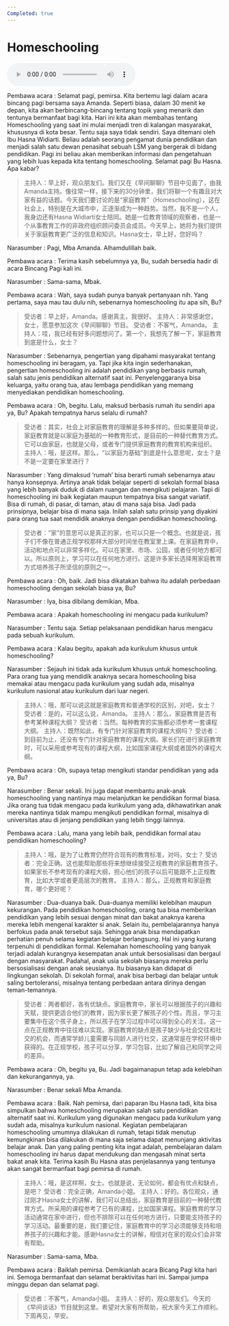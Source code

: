 ```yaml
---
Completed: true
---
```


# Homeschooling

![U10T2 - Homeschooling](audio/U10T2%20-%20Homeschooling.m4a)

Pembawa acara : Selamat pagi, pemirsa. Kita bertemu lagi dalam acara bincang pagi bersama saya Amanda. Seperti biasa, dalam 30 menit ke depan, kita akan berbincang-bincang tentang topik yang menarik dan tentunya bermanfaat bagi kita. Hari ini kita akan membahas tentang Homeschooling yang saat ini mulai menjadi tren di kalangan masyarakat, khususnya di kota besar. Tentu saja saya tidak sendiri. Saya ditemani oleh Ibu Hasna Widiarti. Beliau adalah seorang pengamat dunia pendidikan dan menjadi salah satu dewan penasihat sebuah LSM yang bergerak di bidang pendidikan. Pagi ini beliau akan memberikan informasi dan pengetahuan yang lebih luas kepada kita tentang homeschooling. Selamat pagi Bu Hasna. Apa kabar?

> 主持人：早上好，观众朋友们。我们又在《早间聊聊》节目中见面了，由我Amanda主持。像往常一样，接下来的30分钟里，我们将聊一个有趣且对大家有益的话题。今天我们要讨论的是“家庭教育”（Homeschooling），这在社会上，特别是在大城市中，正逐渐成为一种趋势。当然，我不是一个人，我身边还有Hasna Widiarti女士陪同。她是一位教育领域的观察者，也是一个从事教育工作的非政府组织顾问委员会成员。今天早上，她将为我们提供关于家庭教育更广泛的信息和知识。Hasna女士，早上好，您好吗？

Narasumber : Pagi, Mba Amanda. Alhamdulillah baik.

Pembawa acara : Terima kasih sebelumnya ya, Bu, sudah bersedia hadir di acara Bincang Pagi kali ini.

Narasumber : Sama-sama, Mbak.

Pembawa acara : Wah, saya sudah punya banyak pertanyaan nih. Yang pertama, saya mau tau dulu nih, sebenarnya homeschooling itu apa sih, Bu?

> 受访者：早上好，Amanda。感谢真主，我很好。
> 主持人：非常感谢您，女士，愿意参加这次《早间聊聊》节目。
> 受访者：不客气，Amanda。
> 主持人：哇，我已经有好多问题想问了。第一个，我想先了解一下，家庭教育到底是什么，女士？

Narasumber : Sebenarnya, pengertian yang dipahami masyarakat tentang homeschooling ini beragam, ya. Tapi jika kita ingin sederhanakan, pengertian homeschooling ini adalah pendidikan yang berbasis rumah, salah satu jenis pendidikan alternatif saat ini. Penyelenggaranya bisa keluarga, yaitu orang tua, atau lembaga pendidikan yang memang menyediakan pendidikan homeschooling.

Pembawa acara : Oh, begitu. Lalu, maksud berbasis rumah itu sendiri apa ya, Bu? Apakah tempatnya harus selalu di rumah?

> 受访者：其实，社会上对家庭教育的理解是多种多样的。但如果要简单说，家庭教育就是以家庭为基础的一种教育形式，是目前的一种替代教育方式。它可以由家庭，也就是父母，或者专门提供家庭教育的教育机构来组织。
> 主持人：哦，是这样。那么，“以家庭为基础”到底是什么意思呢，女士？是不是一定要在家里进行？

Narasumber : Yang dimaksud ‘rumah’ bisa berarti rumah sebenarnya atau hanya konsepnya. Artinya anak tidak belajar seperti di sekolah formal biasa yang lebih banyak duduk di dalam ruangan dan mengikuti pelajaran. Tapi di homeschooling ini baik kegiatan maupun tempatnya bisa sangat variatif. Bisa di rumah, di pasar, di taman, atau di mana saja bisa. Jadi pada prinsipnya, belajar bisa di mana saja. Inilah salah satu prinsip yang diyakini para orang tua saat mendidik anaknya dengan pendidikan homeschooling.

> 受访者：“家”的意思可以是真正的家，也可以只是一个概念。也就是说，孩子们不像在普通正规学校那样大部分时间坐在教室里上课。在家庭教育中，活动和地点可以非常多样化。可以在家里、市场、公园，或者任何地方都可以。所以原则上，学习可以在任何地方进行。这是许多家长选择用家庭教育方式培养孩子所坚信的原则之一。

Pembawa acara : Oh, baik. Jadi bisa dikatakan bahwa itu adalah perbedaan homeschooling dengan sekolah biasa ya, Bu?

Narasumber : Iya, bisa dibilang demikian, Mba.

Pembawa acara : Apakah homeschooling ini mengacu pada kurikulum?

Narasumber : Tentu saja. Setiap pelaksanaan pendidikan harus mengacu pada sebuah kurikulum.

Pembawa acara : Kalau begitu, apakah ada kurikulum khusus untuk homeschooling?

Narasumber : Sejauh ini tidak ada kurikulum khusus untuk homeschooling. Para orang tua yang mendidik anaknya secara homeschooling bisa memakai atau mengacu pada kurikulum yang sudah ada, misalnya kurikulum nasional atau kurikulum dari luar negeri.

> 主持人：哦，那可以说这就是家庭教育和普通学校的区别，对吧，女士？
> 受访者：是的，可以这么说，Amanda。
> 主持人：那么，家庭教育是否有参考某种课程大纲？
> 受访者：当然。每种教育的实施都必须参考一套课程大纲。
> 主持人：既然如此，有专门针对家庭教育的课程大纲吗？
> 受访者：到目前为止，还没有专门针对家庭教育的课程大纲。家长们在进行家庭教育时，可以采用或参考现有的课程大纲，比如国家课程大纲或者国外的课程大纲。

Pembawa acara : Oh, supaya tetap mengikuti standar pendidikan yang ada ya, Bu?

Narasumber : Benar sekali. Ini juga dapat membantu anak-anak homeschooling yang nantinya mau melanjutkan ke pendidikan formal biasa. Jika orang tua tidak mengacu pada kurikulum yang ada, dikhawatirkan anak mereka nantinya tidak mampu mengikuti pendidikan formal, misalnya di universitas atau di jenjang pendidikan yang lebih tinggi lainnya.

Pembawa acara : Lalu, mana yang lebih baik, pendidikan formal atau pendidikan homeschooling?

> 主持人：哦，是为了让教育仍然符合现有的教育标准，对吗，女士？
> 受访者：完全正确。这也能帮助那些将来想继续接受正规教育的家庭教育孩子。如果家长不参考现有的课程大纲，担心他们的孩子以后可能跟不上正规教育，比如大学或者更高层次的教育。
> 主持人：那么，正规教育和家庭教育，哪个更好呢？

Narasumber : Dua-duanya baik. Dua-duanya memiliki kelebihan maupun kekurangan. Pada pendidikan homeschooling, orang tua bisa memberikan pendidikan yang lebih sesuai dengan minat dan bakat anaknya karena mereka lebih mengenal karakter si anak. Selain itu, pembelajarannya hanya berfokus pada anak tersebut saja. Sehingga anak bisa mendapatkan perhatian penuh selama kegiatan belajar berlangsung. Hal ini yang kurang terpenuhi di pendidikan formal. Kelemahan homeschooling yang banyak terjadi adalah kurangnya kesempatan anak untuk bersosialisasi dan bergaul dengan masyarakat. Padahal, anak usia sekolah biasanya mereka perlu bersosialisasi dengan anak seusianya. Itu biasanya kan didapat di lingkungan sekolah. Di sekolah formal, anak bisa berbagi dan belajar untuk saling bertoleransi, misalnya tentang perbedaan antara dirinya dengan teman-temannya.

> 受访者：两者都好，各有优缺点。家庭教育中，家长可以根据孩子的兴趣和天赋，提供更适合他们的教育，因为家长更了解孩子的个性。而且，学习主要集中在这个孩子身上，所以孩子在学习过程中可以得到全心的关注。这一点在正规教育中往往难以实现。家庭教育的缺点是孩子缺少与社会交往和社交的机会，而通常学龄儿童需要与同龄人进行社交，这通常是在学校环境中获得的。在正规学校，孩子可以分享，学习包容，比如了解自己和同学之间的差异。

Pembawa acara : Oh, begitu ya, Bu. Jadi bagaimanapun tetap ada kelebihan dan kekurangannya, ya.

Narasumber : Benar sekali Mba Amanda.

Pembawa acara : Baik. Nah pemirsa, dari paparan Ibu Hasna tadi, kita bisa simpulkan bahwa homeschooling merupakan salah satu pendidikan alternatif saat ini. Kurikulum yang digunakan mengacu pada kurikulum yang sudah ada, misalnya kurikulum nasional. Kegiatan pembelajaran homeschooling umumnya dilakukan di rumah, tetapi tidak menutup kemungkinan bisa dilakukan di mana saja selama dapat menunjang aktivitas belajar anak. Dan yang paling penting kita ingat adalah, pembelajaran dalam homeschooling ini harus dapat mendukung dan mengasah minat serta bakat anak kita. Terima kasih Bu Hasna atas penjelasannya yang tentunya akan sangat bermanfaat bagi pemirsa di rumah.

> 主持人：哦，是这样啊，女士。也就是说，无论如何，都会有优点和缺点，是吧？
> 受访者：完全正确，Amanda小姐。
> 主持人：好的。各位观众，通过刚才Hasna女士的讲解，我们可以总结出，家庭教育是目前的一种替代教育方式。所采用的课程参考了已有的课程，比如国家课程。家庭教育的学习活动通常在家中进行，但也不排除可以在任何地方进行，只要能支持孩子的学习活动。最重要的是，我们要记住，家庭教育中的学习必须能够支持和培养孩子的兴趣和才能。感谢Hasna女士的讲解，相信对在家的观众们会非常有帮助。

Narasumber : Sama-sama, Mba.

Pembawa acara : Baiklah pemirsa. Demikianlah acara Bicang Pagi kita hari ini. Semoga bermanfaat dan selamat beraktivitas hari ini. Sampai jumpa minggu depan dan selamat pagi.

> 受访者：不客气，Amanda小姐。
> 主持人：好的，观众朋友们。今天的《早间谈话》节目就到这里。希望对大家有所帮助，祝大家今天工作顺利。下周再见，早安。
